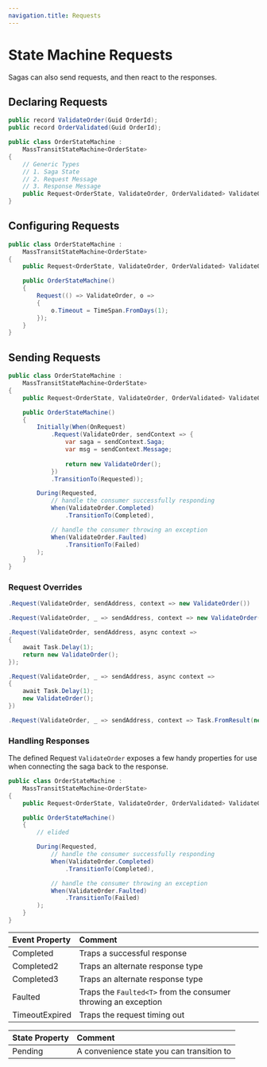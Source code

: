```yaml
---
navigation.title: Requests
---
```


# State Machine Requests

Sagas can also send requests, and then react to the responses.

## Declaring Requests

```csharp
public record ValidateOrder(Guid OrderId);
public record OrderValidated(Guid OrderId);

public class OrderStateMachine :
    MassTransitStateMachine<OrderState>
{
    // Generic Types
    // 1. Saga State
    // 2. Request Message
    // 3. Response Message
    public Request<OrderState, ValidateOrder, OrderValidated> ValidateOrder { get; private set; } = null!;
}
```

## Configuring Requests

```csharp
public class OrderStateMachine :
    MassTransitStateMachine<OrderState>
{
    public Request<OrderState, ValidateOrder, OrderValidated> ValidateOrder { get; private set; } = null!;

    public OrderStateMachine()
    {
        Request(() => ValidateOrder, o =>
        {
            o.Timeout = TimeSpan.FromDays(1);
        });
    }
}
```

## Sending Requests


```csharp
public class OrderStateMachine :
    MassTransitStateMachine<OrderState>
{
    public Request<OrderState, ValidateOrder, OrderValidated> ValidateOrder { get; private set; } = null!;

    public OrderStateMachine()
    {
        Initially(When(OnRequest)
            .Request(ValidateOrder, sendContext => {
                var saga = sendContext.Saga;
                var msg = sendContext.Message;
                
                return new ValidateOrder();
            })
            .TransitionTo(Requested));

        During(Requested,
            // handle the consumer successfully responding
            When(ValidateOrder.Completed)
                .TransitionTo(Completed),

            // handle the consumer throwing an exception
            When(ValidateOrder.Faulted)
                .TransitionTo(Failed)
        );
    }
}
```

### Request Overrides

```csharp
.Request(ValidateOrder, sendAddress, context => new ValidateOrder())

.Request(ValidateOrder, _ => sendAddress, context => new ValidateOrder())

.Request(ValidateOrder, sendAddress, async context => 
{
    await Task.Delay(1);
    return new ValidateOrder();
});

.Request(ValidateOrder, _ => sendAddress, async context => 
{
    await Task.Delay(1);
    new ValidateOrder();
})

.Request(ValidateOrder, _ => sendAddress, context => Task.FromResult(new ValidateOrder())
```

### Handling Responses

The defined Request `ValidateOrder` exposes a few handy properties for use when connecting the saga back to the response.

```csharp
public class OrderStateMachine :
    MassTransitStateMachine<OrderState>
{
    public Request<OrderState, ValidateOrder, OrderValidated> ValidateOrder { get; private set; } = null!;

    public OrderStateMachine()
    {
        // elided

        During(Requested,
            // handle the consumer successfully responding
            When(ValidateOrder.Completed)
                .TransitionTo(Completed),

            // handle the consumer throwing an exception
            When(ValidateOrder.Faulted)
                .TransitionTo(Failed)
        );
    }
}
```

| Event Property | Comment                                                        |
|:---------------|:---------------------------------------------------------------|
| Completed      | Traps a successful response                                    |
| Completed2     | Traps an alternate response type                               |
| Completed3     | Traps an alternate response type                               |
| Faulted        | Traps the `Faulted<T>` from the consumer throwing an exception |
| TimeoutExpired | Traps the request timing out                                   |


| State Property | Comment                                   |
|:---------------|:------------------------------------------|
| Pending        | A convenience state you can transition to |


